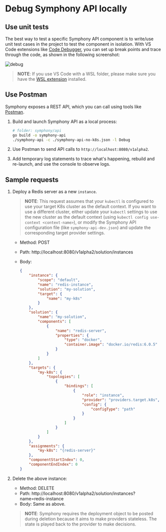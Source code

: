 # Debug Symphony API locally

## Use unit tests

The best way to test a specific Symphony API component is to write/use unit test cases in the project to test the component in isolation. With VS Code extensions like [Code Debugger](https://marketplace.visualstudio.com/items?itemName=wowbox.code-debuger), you can set up break points and trace through the code, as shown in the following screenshot:

![debug](../images/debug.png)

> **NOTE**: If you use VS Code with a WSL folder, please make sure you have the [WSL extension](https://marketplace.visualstudio.com/items?itemName=ms-vscode-remote.remote-wsl) installed.

## Use Postman

Symphony exposes a REST API, which you can call using tools like [Postman](https://www.postman.com/).

1. Build and launch Symphony API as a local process:

   ```bash
   # folder: symphony/api
   go build -o symphony-api
   ./symphony-api -c ./symphony-api-no-k8s.json -l Debug
   ```

1. Use Postman to send API calls to `http://localhost:8080/v1alpha2`.

1. Add temporary log statements to trace what's happening, rebuild and re-launch, and use the console to observe logs.

## Sample requests

1. Deploy a Redis server as a new `instance`.

   > **NOTE**: This request assumes that your `kubectl` is configured to use your target K8s cluster as the default context. If you want to use a different cluster, either update your `kubectl` settings to use the new cluster as the default context (using `kubectl config use-context <context-name>`), or modify the Symphony API configuration file (like `symphony-api-dev.json`) and update the corresponding target provider settings.

   * Method: POST
   * Path: http://localhost:8080/v1alpha2/solution/instances
   * Body:

     ```json
     {
         "instance": {
             "scope": "default",
             "name": "redis-instance",
             "solution": "my-solution",
             "target": {
                 "name": "my-k8s"
             }                 
         },
         "solution": {
             "name": "my-solution",
             "components": [
                 {
                     "name": "redis-server",
                     "properties": {
                         "type": "docker",
                         "container.image": "docker.io/redis:6.0.5"
                     }
                 }
             ]
         },
         "targets": {
             "my-k8s": {
                 "topologies": [
                     {
                         "bindings": [
                             {
                                 "role": "instance",
                                 "provider": "providers.target.k8s",
                                 "config": {
                                     "configType": "path"
                                 }
                             }
                         ]
                     }
                 ]
             }
         },
         "assignments": {
             "my-k8s": "{redis-server}"
         },
         "componentStartIndex": 0,
         "componentEndIndex": 0                
     }

2. Delete the above instance:

    * Method: DELETE
    * Path: http://localhost:8080/v1alpha2/solution/instances?name=redis-instance
    * Body: Same as above.

    > **NOTE**: Symphony requires the deployment object to be posted during deletion because it aims to make providers stateless. The state is played back to the provider to make decisions.
